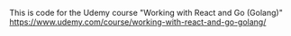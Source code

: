 This is code for the Udemy course "Working with React and Go (Golang)"
https://www.udemy.com/course/working-with-react-and-go-golang/



